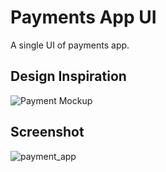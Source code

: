 # Payments App UI
  A single UI of payments app.
  
## Design Inspiration
![Payment Mockup](https://user-images.githubusercontent.com/38382273/119203750-82612080-ba9c-11eb-86b0-883e9876782e.png)

## Screenshot

![payment_app](https://user-images.githubusercontent.com/38382273/119203780-986ee100-ba9c-11eb-9ec9-8d8605d35937.jpg)

